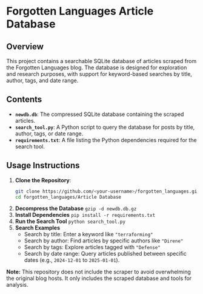 # Forgotten Languages Article Database

## Overview
This project contains a searchable SQLite database of articles scraped from the Forgotten Languages blog. The database is designed for exploration and research purposes, with support for keyword-based searches
by title, author, tags, and date range.

## Contents
- **`newdb.db`**: The compressed SQLite database containing the scraped articles. 
- **`search_tool.py`**: A Python script to query the database for posts by title, author, tags, or date range.
- **`requirements.txt`**: A file listing the Python dependencies required for the search tool.

## Usage Instructions
1. **Clone the Repository**:
   ```bash
   git clone https://github.com/<your-username>/forgotten_languages.git
   cd forgotten_languages/Article Database
2. **Decompress the Database**
  `gzip -d newdb.db.gz`
3. **Install Dependencies**
   `pip install -r requirements.txt`
4. **Run the Search Tool**
   `python search_tool.py`
5. **Search Examples** 
     - Search by title: Enter a keyword like `"terraforming"`
     - Search by author: Find articles by specific authors like `"Direne"`
     - Search by tags: Explore articles tagged with `"Defense"`
     - Search by date range: Query articles published between specific dates (e.g., `2024-12-01` to `2025-01-01`).

**Note:** This repository does not include the scraper to avoid overwhelming the original blog hosts. It only includes the scraped database and tools for analysis.
